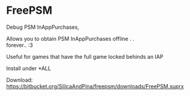 # FreePSM   
   
Debug PSM InAppPurchases,     
    
Allows you to obtain PSM InAppPurchases offline . .   
forever.. :3   
   
Useful for games that have the full game locked behinds an IAP    

Install under \*ALL

Download: https://bitbucket.org/SilicaAndPina/freepsm/downloads/FreePSM.suprx